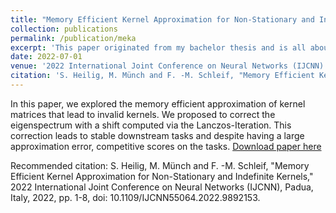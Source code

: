 ```yaml
---
title: "Memory Efficient Kernel Approximation for Non-Stationary and Indefinite Kernels"
collection: publications
permalink: /publication/meka
excerpt: 'This paper originated from my bachelor thesis and is all about large scale kernel methods.'
date: 2022-07-01
venue: '2022 International Joint Conference on Neural Networks (IJCNN)'
citation: 'S. Heilig, M. Münch and F. -M. Schleif, "Memory Efficient Kernel Approximation for Non-Stationary and Indefinite Kernels," 2022 International Joint Conference on Neural Networks (IJCNN), Padua, Italy, 2022, pp. 1-8, doi: 10.1109/IJCNN55064.2022.9892153.'
---
```


In this paper, we explored the memory efficient approximation of kernel matrices that lead to invalid kernels. We proposed to correct the eigenspectrum with a shift computed via the Lanczos-Iteration. This correction leads to stable downstream tasks and despite having a large approximation error, competitive scores on the tasks.
[Download paper here](https://ieeexplore.ieee.org/abstract/document/9892153)

Recommended citation: S. Heilig, M. Münch and F. -M. Schleif, "Memory Efficient Kernel Approximation for Non-Stationary and Indefinite Kernels," 2022 International Joint Conference on Neural Networks (IJCNN), Padua, Italy, 2022, pp. 1-8, doi: 10.1109/IJCNN55064.2022.9892153.
